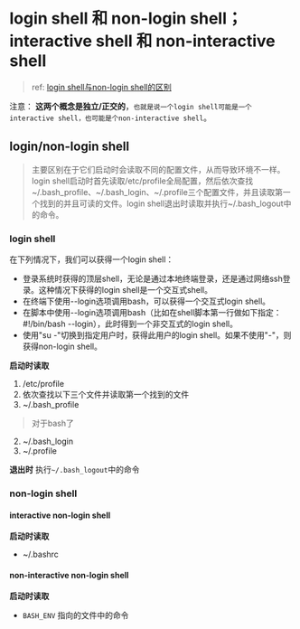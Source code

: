 
# login shell 和 non-login shell； interactive shell 和 non-interactive shell
> ref: [login shell与non-login shell的区别](http://www.cnblogs.com/qcly/p/3273373.html)

注意： **这两个概念是独立/正交的**，`也就是说一个login shell可能是一个interactive shell，也可能是个non-interactive shell`。

## login/non-login shell
> 主要区别在于它们启动时会读取不同的配置文件，从而导致环境不一样。login shell启动时首先读取/etc/profile全局配置，然后依次查找~/.bash_profile、~/.bash_login、~/.profile三个配置文件，并且读取第一个找到的并且可读的文件。login shell退出时读取并执行~/.bash_logout中的命令。

### login shell
在下列情况下，我们可以获得一个login shell：
* 登录系统时获得的顶层shell，无论是通过本地终端登录，还是通过网络ssh登录。这种情况下获得的login shell是一个交互式shell。
* 在终端下使用--login选项调用bash，可以获得一个交互式login shell。
* 在脚本中使用--login选项调用bash（比如在shell脚本第一行做如下指定：#!/bin/bash --login），此时得到一个非交互式的login shell。
* 使用"su -"切换到指定用户时，获得此用户的login shell。如果不使用"-"，则获得non-login shell。

**启动时读取**
1. /etc/profile
2. 依次查找以下三个文件并读取第一个找到的文件
  1. ~/.bash_profile  
  > 对于bash了
  2. ~/.bash_login
  3. ~/.profile

**退出时**
执行`~/.bash_logout`中的命令

### non-login shell

#### interactive non-login shell
**启动时读取**
* ~/.bashrc

#### non-interactive non-login shell
**启动时读取**
* `BASH_ENV` 指向的文件中的命令
